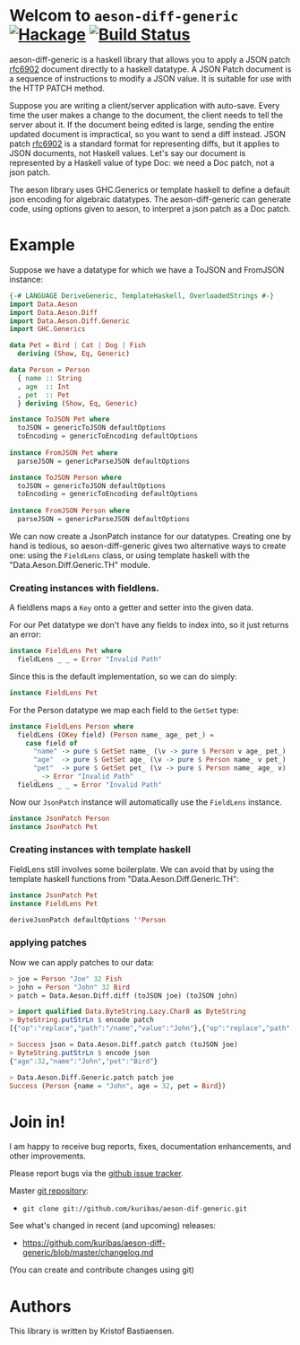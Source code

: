 # Welcom to `aeson-diff-generic` [![Hackage](https://img.shields.io/hackage/v/aeson-diff-generic.svg)](https://hackage.haskell.org/package/aeson-diff-generic) [![Build Status](https://travis-ci.org/kuribas/aeson-diff-generic.svg)](https://travis-ci.org/kuribas/aeson-diff-generic)

aeson-diff-generic is a haskell library that allows you to apply a
JSON patch [rfc6902](https://tools.ietf.org/html/rfc6902) document
directly to a haskell datatype.  A JSON Patch document is a sequence
of instructions to modify a JSON value.  It is suitable for use with 
the HTTP PATCH method.  

Suppose you are writing a client/server application with
auto-save. Every time the user makes a change to the document, the
client needs to tell the server about it. If the document being edited
is large, sending the entire updated document is impractical, so you
want to send a diff instead. JSON patch
[rfc6902](https://tools.ietf.org/html/rfc6902) is a standard format
for representing diffs, but it applies to JSON documents, not Haskell
values. Let's say our document is represented by a Haskell value of
type Doc: we need a Doc patch, not a json patch.

The aeson library uses GHC.Generics or template haskell to define a
default json encoding for algebraic datatypes. The aeson-diff-generic
can generate code, using options given to aeson, to interpret a json
patch as a Doc patch.

# Example

Suppose we have a datatype for which we have a ToJSON and FromJSON instance:

```haskell
{-# LANGUAGE DeriveGeneric, TemplateHaskell, OverloadedStrings #-}
import Data.Aeson
import Data.Aeson.Diff
import Data.Aeson.Diff.Generic
import GHC.Generics

data Pet = Bird | Cat | Dog | Fish
  deriving (Show, Eq, Generic)

data Person = Person
  { name :: String
  , age  :: Int
  , pet  :: Pet
  } deriving (Show, Eq, Generic)

instance ToJSON Pet where
  toJSON = genericToJSON defaultOptions
  toEncoding = genericToEncoding defaultOptions
  
instance FromJSON Pet where
  parseJSON = genericParseJSON defaultOptions

instance ToJSON Person where
  toJSON = genericToJSON defaultOptions
  toEncoding = genericToEncoding defaultOptions
  
instance FromJSON Person where
  parseJSON = genericParseJSON defaultOptions
```

We can now create a JsonPatch instance for our datatypes.  Creating
one by hand is tedious, so aeson-diff-generic gives two alternative
ways to create one: using the `FieldLens` class, or using template
haskell with the "Data.Aeson.Diff.Generic.TH" module.

### Creating instances with fieldlens.

A fieldlens maps a `Key` onto a getter and setter into the given data.

For our Pet datatype we don't have any fields to index into, so it just returns an error:

```haskell
instance FieldLens Pet where
  fieldLens _ _ = Error "Invalid Path"
```

Since this is the default implementation, so we can do simply:

```haskell
instance FieldLens Pet
```

For the Person datatype we map each field to the `GetSet` type:

```haskell
instance FieldLens Person where
  fieldLens (OKey field) (Person name_ age_ pet_) =
    case field of
      "name" -> pure $ GetSet name_ (\v -> pure $ Person v age_ pet_)
      "age"  -> pure $ GetSet age_ (\v -> pure $ Person name_ v pet_)
      "pet"  -> pure $ GetSet pet_ (\v -> pure $ Person name_ age_ v)
      _ -> Error "Invalid Path"
  fieldLens _ _ = Error "Invalid Path"
```

Now our `JsonPatch` instance will automatically use the `FieldLens` instance.

```haskell
instance JsonPatch Person
instance JsonPatch Pet
```

### Creating instances with template haskell

FieldLens still involves some boilerplate.  We can avoid that by using
the template haskell functions from "Data.Aeson.Diff.Generic.TH":

```haskell
instance JsonPatch Pet
instance FieldLens Pet

deriveJsonPatch defaultOptions ''Person
```

### applying patches

Now we can apply patches to our data:

```haskell
> joe = Person "Joe" 32 Fish
> john = Person "John" 32 Bird
> patch = Data.Aeson.Diff.diff (toJSON joe) (toJSON john)

> import qualified Data.ByteString.Lazy.Char8 as ByteString
> ByteString.putStrLn $ encode patch
[{"op":"replace","path":"/name","value":"John"},{"op":"replace","path":"/pet","value":"Bird"}]

> Success json = Data.Aeson.Diff.patch patch (toJSON joe)
> ByteString.putStrLn $ encode json
{"age":32,"name":"John","pet":"Bird"}

> Data.Aeson.Diff.Generic.patch patch joe
Success (Person {name = "John", age = 32, pet = Bird})
```

# Join in!

I am happy to receive bug reports, fixes, documentation enhancements,
and other improvements.

Please report bugs via the
[github issue tracker](http://github.com/kuribas/aeson-diff-generic/issues).

Master [git repository](http://github.com/kuribas/aeson-diff-generic):

* `git clone git://github.com/kuribas/aeson-dif-generic.git`

See what's changed in recent (and upcoming) releases:

* https://github.com/kuribas/aeson-diff-generic/blob/master/changelog.md

(You can create and contribute changes using git)


# Authors

This library is written by Kristof Bastiaensen.
